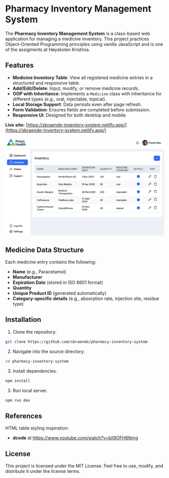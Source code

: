 # Pharmacy Inventory Management System

The **Pharmacy Inventory Management System** is a class-based web application for managing a medicine inventory. This project practices Object-Oriented Programming principles using vanilla JavaScript and is one of the assigments at Høyskolen Kristinia.

## Features

- **Medicine Inventory Table**: View all registered medicine entries in a structured and responsive table.
- **Add/Edit/Delete**: Input, modify, or remove medicine records.
- **OOP with Inheritance**: Implements a `Medicine` class with inheritance for different types (e.g., oral, injectable, topical).
- **Local Storage Support**: Data persists even after page refresh.
- **Form Validation**: Ensures fields are completed before submission.
- **Responsive UI**: Designed for both desktop and mobile.

**Live site:** [https://sbraende-inventory-system.netlify.app/](https://sbraende-inventory-system.netlify.app/)

![Screenshot](/public/assets/images/screenshots/screenshot.png)

## Medicine Data Structure

Each medicine entry contains the following:

- **Name** (e.g., Paracetamol)
- **Manufacturer**
- **Expiration Date** (stored in ISO 8601 format)
- **Quantity**
- **Unique Product ID** (generated automatically)
- **Category-specific details** (e.g., absorption rate, injection site, residue type)

## Installation

1. Clone the repository:

```bash
git clone https://github.com/sbraende/pharmacy-inventory-system
```

2. Navigate into the source directory:

```bash
cd pharmacy-inventory-system
```

3. Install dependencies.

```bash
npm install
```

3. Run local server.

```bash
npm run dev
```

## References

HTML table styling inspiration:

- **dcode** at https://www.youtube.com/watch?v=biI9OFH6Nmg

## License

This project is licensed under the MIT License. Feel free to use, modify, and distribute it under the license terms.

